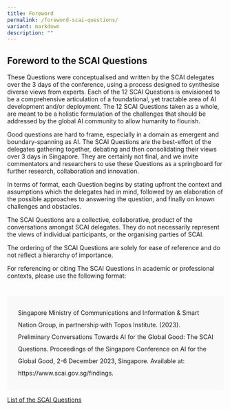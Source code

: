 ```yaml
---
title: Foreword
permalink: /foreword-scai-questions/
variant: markdown
description: ""
---
```

## Foreword to the SCAI Questions

These Questions were conceptualised and written by the SCAI delegates over the 3 days of the conference, using a process designed to synthesise diverse views from experts. Each of the 12 SCAI Questions is envisioned to be a comprehensive articulation of a foundational, yet tractable area of AI development and/or deployment. The 12 SCAI Questions taken as a whole, are meant to be a holistic formulation of the challenges that should be addressed by the global AI community to allow humanity to flourish.

Good questions are hard to frame, especially in a domain as emergent and boundary-spanning as AI. The SCAI Questions are the best-effort of the delegates gathering together, debating and then consolidating their views over 3 days in Singapore. They are certainly not final, and we invite commentators and researchers to use these Questions as a springboard for further research, collaboration and innovation.

In terms of format, each Question begins by stating upfront the context and assumptions which the delegates had in mind, followed by an elaboration of the possible approaches to answering the question, and finally on known challenges and obstacles.

The SCAI Questions are a collective, collaborative, product of the conversations amongst SCAI delegates. They do not necessarily represent the views of individual participants, or the organising parties of SCAI.

The ordering of the SCAI Questions are solely for ease of reference and do not reflect a hierarchy of importance.

For referencing or citing The SCAI Questions in academic or professional contexts, please use the following format:&nbsp;

<div style="padding: 25px 0px 0px 0px;"></div>

<div style="padding: 25px 25px 25px 25px; background-color: #f9f9f9; line-height:2;">Singapore Ministry of Communications and Information &amp; Smart Nation Group, in partnership with Topos Institute. (2023). Preliminary Conversations Towards AI for the Global Good: The SCAI Questions. Proceedings of the Singapore Conference on AI for the Global Good, 2-6 December 2023, Singapore. Available at: https://www.scai.gov.sg/findings.</div>

[List of the SCAI Questions](/scai-questions)
